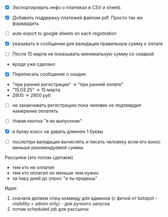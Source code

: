 - [x] Экспортировать инфо о платежах в CSV и sheets
- [x] Добавить поддержку платежей файлом pdf. Просто так же форвардить

- [ ] auto export to google sheets on each registration

- [x] указывать в сообщении для валидации правильную сумму к оплате
- [ ] После 15 марта не показывать минимальную сумму со скидкой
- вроде уже сделано
- [x] Переписать сообщение о скидке:
- "при ранней регистрации" -> "при ранней оплате"
- "15.03.25" -> 15 марта
- 2800 -> 2800 руб
- [ ]  не заканчивать регистрацию пока человек не подтвердил намерение оплатить
- [ ]  Новая кнопка "я не выпускник"
- [x]  в букву класс не давать длиннее 1 буквы
- [ ] после/при валидации вычислять и писать человеку если его взнос меньше рекомендуемой суммы


Рассылки (это потом сделаем)
- тем кто не оплатил
- тем кто оплатил но меньше чем нужно
- за пару дней до опрос "а ты придешь"

Идея:
1) сначала делаем спец-команду для админов (с фичой от botspot - visibility = admin only) - для ручного запуска
2) потом scheduled job для рассылок